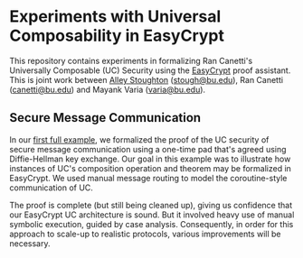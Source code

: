 Experiments with Universal Composability in EasyCrypt
====================================================================

This repository contains experiments in formalizing Ran Canetti's
Universally Composable (UC) Security using the
[EasyCrypt](https://www.easycrypt.info/trac/) proof assistant. This is
joint work between [Alley Stoughton](http://alleystoughton.us)
(stough@bu.edu), Ran Canetti (canetti@bu.edu) and Mayank
Varia (varia@bu.edu).

Secure Message Communication
--------------------------------------------------------------------

In our [first full example](../master/smc), we formalized the proof of
the UC security of secure message communication using a one-time pad
that's agreed using Diffie-Hellman key exchange. Our goal in this
example was to illustrate how instances of UC's composition operation
and theorem may be formalized in EasyCrypt. We used manual message
routing to model the coroutine-style communication of UC.

The proof is complete (but still being cleaned up), giving us
confidence that our EasyCrypt UC architecture is sound. But it
involved heavy use of manual symbolic execution, guided by case
analysis. Consequently, in order for this approach to scale-up to
realistic protocols, various improvements will be necessary.

